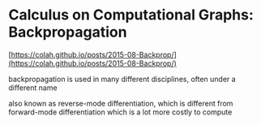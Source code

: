 # Calculus on Computational Graphs: Backpropagation

[https://colah.github.io/posts/2015-08-Backprop/](https://colah.github.io/posts/2015-08-Backprop/)

backpropagation is used in many different disciplines, often under a different name

also known as reverse-mode differentiation, which is different from forward-mode differentiation which is a lot more costly to compute